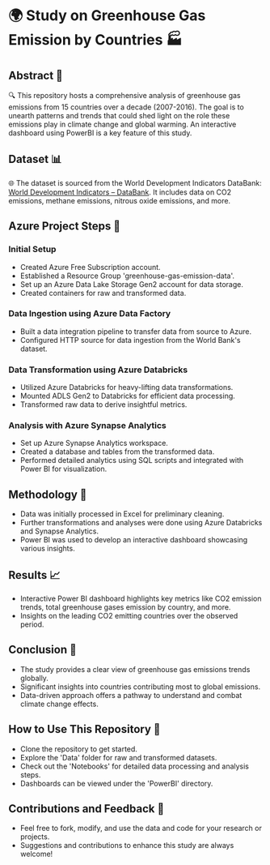 # 🌍 Study on Greenhouse Gas Emission by Countries 🏭

## Abstract 📜
🔍 This repository hosts a comprehensive analysis of greenhouse gas emissions from 15 countries over a decade (2007-2016). The goal is to unearth patterns and trends that could shed light on the role these emissions play in climate change and global warming. An interactive dashboard using PowerBI is a key feature of this study.

## Dataset 📊
🌐 The dataset is sourced from the World Development Indicators DataBank: [World Development Indicators – DataBank](https://databank.worldbank.org/source/world-development-indicators). It includes data on CO2 emissions, methane emissions, nitrous oxide emissions, and more.

## Azure Project Steps 🚀
### Initial Setup
- Created Azure Free Subscription account.
- Established a Resource Group 'greenhouse-gas-emission-data'.
- Set up an Azure Data Lake Storage Gen2 account for data storage.
- Created containers for raw and transformed data.

### Data Ingestion using Azure Data Factory
- Built a data integration pipeline to transfer data from source to Azure.
- Configured HTTP source for data ingestion from the World Bank's dataset.

### Data Transformation using Azure Databricks
- Utilized Azure Databricks for heavy-lifting data transformations.
- Mounted ADLS Gen2 to Databricks for efficient data processing.
- Transformed raw data to derive insightful metrics.

### Analysis with Azure Synapse Analytics
- Set up Azure Synapse Analytics workspace.
- Created a database and tables from the transformed data.
- Performed detailed analytics using SQL scripts and integrated with Power BI for visualization.

## Methodology 🧪
- Data was initially processed in Excel for preliminary cleaning.
- Further transformations and analyses were done using Azure Databricks and Synapse Analytics.
- Power BI was used to develop an interactive dashboard showcasing various insights.

## Results 📈
- Interactive Power BI dashboard highlights key metrics like CO2 emission trends, total greenhouse gases emission by country, and more.
- Insights on the leading CO2 emitting countries over the observed period.

## Conclusion 🎯
- The study provides a clear view of greenhouse gas emissions trends globally.
- Significant insights into countries contributing most to global emissions.
- Data-driven approach offers a pathway to understand and combat climate change effects.

## How to Use This Repository 📘
- Clone the repository to get started.
- Explore the 'Data' folder for raw and transformed datasets.
- Check out the 'Notebooks' for detailed data processing and analysis steps.
- Dashboards can be viewed under the 'PowerBI' directory.

## Contributions and Feedback 💬
- Feel free to fork, modify, and use the data and code for your research or projects.
- Suggestions and contributions to enhance this study are always welcome!
